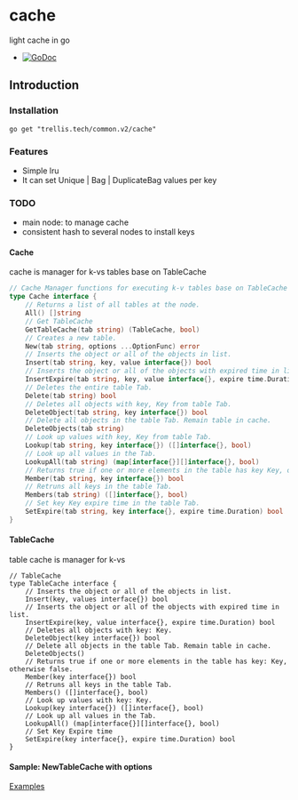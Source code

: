 # cache
light cache in go 

* [![GoDoc](http://godoc.org/trellis.tech/common.v2/cache?status.svg)](http://godoc.org/trellis.tech/common.v2/cache)

## Introduction

### Installation

```shell
go get "trellis.tech/common.v2/cache"
```

### Features

* Simple lru
* It can set Unique | Bag | DuplicateBag values per key

### TODO

* main node: to manage cache
* consistent hash to several nodes to install keys

#### Cache

cache is manager for k-vs tables base on TableCache

```go
// Cache Manager functions for executing k-v tables base on TableCache
type Cache interface {
	// Returns a list of all tables at the node.
	All() []string
	// Get TableCache
	GetTableCache(tab string) (TableCache, bool)
	// Creates a new table.
	New(tab string, options ...OptionFunc) error
	// Inserts the object or all of the objects in list.
	Insert(tab string, key, value interface{}) bool
	// Inserts the object or all of the objects with expired time in list.
	InsertExpire(tab string, key, value interface{}, expire time.Duration) bool
	// Deletes the entire table Tab.
	Delete(tab string) bool
	// Deletes all objects with key, Key from table Tab.
	DeleteObject(tab string, key interface{}) bool
	// Delete all objects in the table Tab. Remain table in cache.
	DeleteObjects(tab string)
	// Look up values with key, Key from table Tab.
	Lookup(tab string, key interface{}) ([]interface{}, bool)
	// Look up all values in the Tab.
	LookupAll(tab string) (map[interface{}][]interface{}, bool)
	// Returns true if one or more elements in the table has key Key, otherwise false.
	Member(tab string, key interface{}) bool
	// Retruns all keys in the table Tab.
	Members(tab string) ([]interface{}, bool)
	// Set key Key expire time in the table Tab.
	SetExpire(tab string, key interface{}, expire time.Duration) bool
}
```

#### TableCache

table cache is manager for k-vs

```golang
// TableCache
type TableCache interface {
	// Inserts the object or all of the objects in list.
	Insert(key, values interface{}) bool
	// Inserts the object or all of the objects with expired time in list.
	InsertExpire(key, value interface{}, expire time.Duration) bool
	// Deletes all objects with key: Key.
	DeleteObject(key interface{}) bool
	// Delete all objects in the table Tab. Remain table in cache.
	DeleteObjects()
	// Returns true if one or more elements in the table has key: Key, otherwise false.
	Member(key interface{}) bool
	// Retruns all keys in the table Tab.
	Members() ([]interface{}, bool)
	// Look up values with key: Key.
	Lookup(key interface{}) ([]interface{}, bool)
	// Look up all values in the Tab.
	LookupAll() (map[interface{}][]interface{}, bool)
	// Set Key Expire time
	SetExpire(key interface{}, expire time.Duration) bool
}
```

#### Sample: NewTableCache with options

[Examples](examples/main.go)
